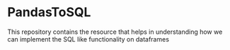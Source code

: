 # PandasToSQL
This repository contains the resource that helps in understanding how we can implement the SQL like functionality on dataframes 
